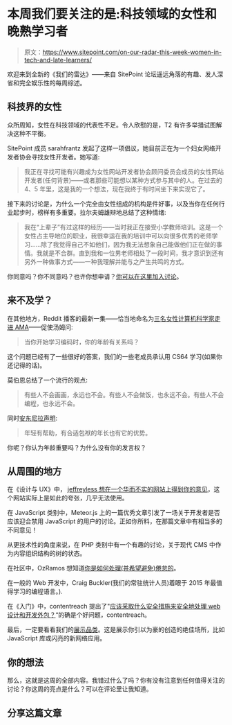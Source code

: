 # 本周我们要关注的是:科技领域的女性和晚熟学习者

> 原文：<https://www.sitepoint.com/on-our-radar-this-week-women-in-tech-and-late-learners/>

欢迎来到全新的《我们的雷达》——来自 SitePoint 论坛遥远角落的有趣、发人深省和完全娱乐性的每周综述。

## 科技界的女性

众所周知，女性在科技领域的代表性不足。令人欣慰的是，T2 有许多举措试图解决这种不平衡。

SitePoint 成员 sarahfrantz 发起了这样一项倡议，她目前正在为一个妇女网络开发者协会寻找女性开发者。她写道:

> 我正在寻找可能有兴趣成为女性网站开发者协会顾问委员会成员的女性网站开发者(任何背景)——或者那些可能想以某种方式参与其中的人。在过去的 4、5 年里，这是我的一个想法，现在我终于有时间坐下来实现它了。

接下来的讨论是，为什么一个完全由女性组成的机构是件好事，以及当你在任何行业起步时，榜样有多重要。拉尔夫姆雄辩地总结了这种情绪:

> 我在“上辈子”有过这样的经历——当时我正在接受小学教师培训。这是一个女性占主导地位的职业，我很幸运在我的培训中可以向很多优秀的老师学习……除了我觉得自己不如他们，因为我无法想象自己能做他们正在做的事情。我就是不合群。直到我和一位男老师相处了一段时间，我才意识到还有另外一种做事方式——一种我理解并能与之产生共鸣的方式。

你同意吗？你不同意吗？也许你想申请？[你可以在这里加入讨论](https://community.sitepoint.com/t/female-web-developers/113106)。

## 来不及学？

在其他地方，Reddit 播客的最新一集——恰当地命名为[三名女性计算机科学家走进 AMA](http://www.reddit.com/r/Upvoted/comments/2vokx2/episode_5_three_female_computer_scientists_walk/)——促使汤姆问:

> 当你开始学习编码时，你的年龄有关系吗？

这个问题已经有了一些很好的答案，我们的一些老成员承认用 CS64 学习(如果你还记得的话)。

莫伯恩总结了一个流行的观点:

> 有些人不会画画，永远也不会。有些人不会做饭，也永远不会。有些人不会编程，也永远不会。

同时[安东尼拉声明](https://community.sitepoint.com/t/nobody-is-born-knowing-how-to-program/113147/10):

> 年轻有帮助，有合适包袱的年长也有它的优势。

你呢？你认为年龄重要吗？为什么没有你的发言权？

## 从周围的地方

在《设计与 UX》中， [jeffreyless 想在一个华而不实的网站上得到你的意见](https://community.sitepoint.com/t/modern-but-overboard-ui-ux-attempts/112850)，这个网站实际上是如此的夸张，几乎无法使用。

在 JavaScript 类别中，Meteor.js 上的一篇优秀文章引发了一场关于开发者是否应该迎合禁用 JavaScript 的用户的讨论。正如你所料，在那篇文章中有相当多的不同意见！

从更技术性的角度来说，在 PHP 类别中有一个有趣的讨论，关于现代 CMS 中作为内容组织结构的树的状态。

在社区中，OzRamos 想知道[你是如何处理(并希望避免)倦怠的](https://community.sitepoint.com/t/dealing-preventing-burnout/112851/)。

在一般的 Web 开发中，Craig Buckler(我们的常驻统计人员)着眼于 2015 年最值得学习的编程语言。).

在《入门》中，contentreach 提出了"[应该采取什么安全措施来安全地处理 web 设计和开发外包？](https://community.sitepoint.com/t/outsourcing-web-design-and-development/113036)“的确是个好问题，contentreach。

最后，一定要看看我们的[展示品类](https://community.sitepoint.com/c/showcase)。这是展示你引以为豪的创造的绝佳场所，比如 JavaScript 库或闪亮的新网络应用。

## 你的想法

那么，这就是这周的全部内容。我错过什么了吗？你有没有注意到任何值得关注的讨论？你这周的亮点是什么？可以在评论里让我知道。

## 分享这篇文章